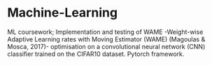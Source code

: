 # Machine-Learning
ML coursework; Implementation and testing of WAME -Weight-wise Adaptive Learning rates with Moving Estimator (WAME) (Magoulas &amp; Mosca, 2017)- optimisation on a convolutional neural network (CNN) classifier trained on the CIFAR10 dataset. Pytorch framework.
